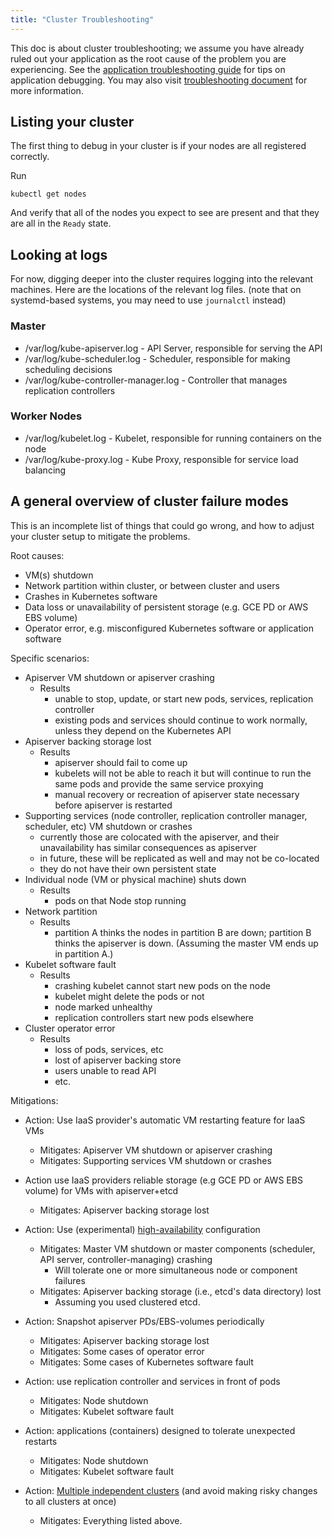 ```yaml
---
title: "Cluster Troubleshooting"
---
```

This doc is about cluster troubleshooting; we assume you have already ruled out your application as the root cause of the
problem you are experiencing. See
the [application troubleshooting guide](/{{page.version}}/docs/user-guide/application-troubleshooting) for tips on application debugging.
You may also visit [troubleshooting document](/{{page.version}}/docs/troubleshooting/) for more information.

## Listing your cluster

The first thing to debug in your cluster is if your nodes are all registered correctly.

Run

```shell
kubectl get nodes
```

And verify that all of the nodes you expect to see are present and that they are all in the `Ready` state.

## Looking at logs

For now, digging deeper into the cluster requires logging into the relevant machines.  Here are the locations
of the relevant log files.  (note that on systemd-based systems, you may need to use `journalctl` instead)

### Master

   * /var/log/kube-apiserver.log - API Server, responsible for serving the API
   * /var/log/kube-scheduler.log - Scheduler, responsible for making scheduling decisions
   * /var/log/kube-controller-manager.log - Controller that manages replication controllers

### Worker Nodes

   * /var/log/kubelet.log - Kubelet, responsible for running containers on the node
   * /var/log/kube-proxy.log - Kube Proxy, responsible for service load balancing

## A general overview of cluster failure modes

This is an incomplete list of things that could go wrong, and how to adjust your cluster setup to mitigate the problems.

Root causes:

  - VM(s) shutdown
  - Network partition within cluster, or between cluster and users
  - Crashes in Kubernetes software
  - Data loss or unavailability of persistent storage (e.g. GCE PD or AWS EBS volume)
  - Operator error, e.g. misconfigured Kubernetes software or application software

Specific scenarios:

  - Apiserver VM shutdown or apiserver crashing
    - Results
      - unable to stop, update, or start new pods, services, replication controller
      - existing pods and services should continue to work normally, unless they depend on the Kubernetes API
  - Apiserver backing storage lost
    - Results
      - apiserver should fail to come up
      - kubelets will not be able to reach it but will continue to run the same pods and provide the same service proxying
      - manual recovery or recreation of apiserver state necessary before apiserver is restarted
  - Supporting services (node controller, replication controller manager, scheduler, etc) VM shutdown or crashes
    - currently those are colocated with the apiserver, and their unavailability has similar consequences as apiserver
    - in future, these will be replicated as well and may not be co-located
    - they do not have their own persistent state
  - Individual node (VM or physical machine) shuts down
    - Results
      - pods on that Node stop running
  - Network partition
    - Results
      - partition A thinks the nodes in partition B are down; partition B thinks the apiserver is down. (Assuming the master VM ends up in partition A.)
  - Kubelet software fault
    - Results
      - crashing kubelet cannot start new pods on the node
      - kubelet might delete the pods or not
      - node marked unhealthy
      - replication controllers start new pods elsewhere
  - Cluster operator error
    - Results
      - loss of pods, services, etc
      - lost of apiserver backing store
      - users unable to read API
      - etc.

Mitigations:

- Action: Use IaaS provider's automatic VM restarting feature for IaaS VMs
  - Mitigates: Apiserver VM shutdown or apiserver crashing
  - Mitigates: Supporting services VM shutdown or crashes

- Action use IaaS providers reliable storage (e.g GCE PD or AWS EBS volume) for VMs with apiserver+etcd
  - Mitigates: Apiserver backing storage lost

- Action: Use (experimental) [high-availability](high-availability) configuration
  - Mitigates: Master VM shutdown or master components (scheduler, API server, controller-managing) crashing
    - Will tolerate one or more simultaneous node or component failures
  - Mitigates: Apiserver backing storage (i.e., etcd's data directory) lost
    - Assuming you used clustered etcd.

- Action: Snapshot apiserver PDs/EBS-volumes periodically
  - Mitigates: Apiserver backing storage lost
  - Mitigates: Some cases of operator error
  - Mitigates: Some cases of Kubernetes software fault

- Action: use replication controller and services in front of pods
  - Mitigates: Node shutdown
  - Mitigates: Kubelet software fault

- Action: applications (containers) designed to tolerate unexpected restarts
  - Mitigates: Node shutdown
  - Mitigates: Kubelet software fault

- Action: [Multiple independent clusters](multi-cluster) (and avoid making risky changes to all clusters at once)
  - Mitigates: Everything listed above.